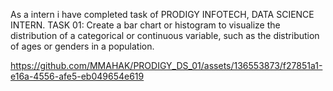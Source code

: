 As a intern i have completed task of PRODIGY INFOTECH, DATA SCIENCE INTERN. 
TASK 01:  Create a bar chart or histogram to visualize the distribution of a categorical or continuous variable, such as the distribution of ages or genders in a population.


https://github.com/MMAHAK/PRODIGY_DS_01/assets/136553873/f27851a1-e16a-4556-afe5-eb049654e619

